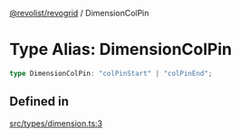 [@revolist/revogrid](README.md) / DimensionColPin

# Type Alias: DimensionColPin

```ts
type DimensionColPin: "colPinStart" | "colPinEnd";
```

## Defined in

[src/types/dimension.ts:3](https://github.com/revolist/revogrid/blob/e4a447d6483665fe275065ba5ef60722f4635503/src/types/dimension.ts#L3)
